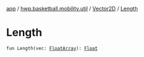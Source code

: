 [app](../../index.md) / [hwp.basketball.mobility.util](../index.md) / [Vector2D](index.md) / [Length](.)

# Length

`fun Length(vec: `[`FloatArray`](https://kotlinlang.org/api/latest/jvm/stdlib/kotlin/-float-array/index.html)`): `[`Float`](https://kotlinlang.org/api/latest/jvm/stdlib/kotlin/-float/index.html)